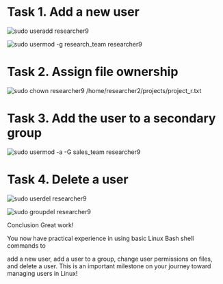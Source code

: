 # Task 1. Add a new user

![sudo useradd researcher9](https://github.com/user-attachments/assets/d5943a49-fdbc-4165-a318-8b9866f7db49)

![sudo usermod -g research_team researcher9](https://github.com/user-attachments/assets/02bfc339-83c4-4eda-a4d4-6e2d05b839af)

# Task 2. Assign file ownership

![sudo chown researcher9 /home/researcher2/projects/project_r.txt](https://github.com/user-attachments/assets/f7fb3829-c985-4c1f-9280-abbc8a366382)

# Task 3. Add the user to a secondary group

![sudo usermod -a -G sales_team researcher9](https://github.com/user-attachments/assets/5a9da524-f73c-4edf-bb45-998caea0046b)

# Task 4. Delete a user

![sudo userdel researcher9](https://github.com/user-attachments/assets/bb0e3eaa-b829-47ed-8b82-9196733344e9)

![sudo groupdel researcher9](https://github.com/user-attachments/assets/0476158f-a2e2-4fc1-a5af-89503141bd71)

Conclusion
Great work!

You now have practical experience in using basic Linux Bash shell commands to

add a new user,
add a user to a group,
change user permissions on files, and
delete a user.
This is an important milestone on your journey toward managing users in Linux!






